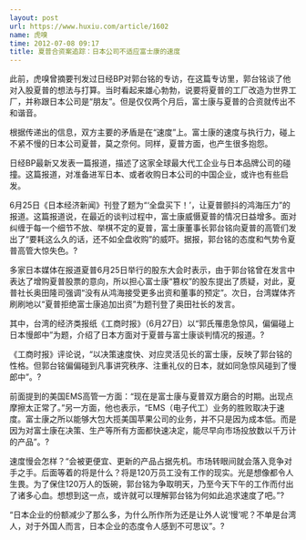 ```yaml
---
layout: post
url: https://www.huxiu.com/article/1602
name: 虎嗅
time: 2012-07-08 09:17
title: 夏普合资案追踪：日本公司不适应富士康的速度
---
```

此前，虎嗅曾摘要刊发过日经BP对郭台铭的专访，在这篇专访里，郭台铭谈了他对入股夏普的想法与打算。当时看起来雄心勃勃，说要将夏普的工厂改造为世界工厂，并称跟日本公司是“朋友”。但是仅仅两个月后，富士康与夏普的合资就传出不和谐音。

根据传递出的信息，双方主要的矛盾是在“速度”上。富士康的速度与执行力，碰上不紧不慢的日本公司夏普，莫之奈何。同样，夏普方面，也产生很多抱怨。

日经BP最新又发表一篇报道，描述了这家全球最大代工企业与日本品牌公司的碰撞。这篇报道，对准备进军日本、或者收购日本公司的中国企业，或许也有些启发。

6月25日《日本经济新闻》刊登了题为“‘全盘买下！’，让夏普颤抖的鸿海压力”的报道。这篇报道说，在最近的谈判过程中，富士康威慑夏普的情况日益增多。面对纠缠于每一个细节不放、举棋不定的夏普，富士康董事长郭台铭向夏普的高管们发出了“要耗这么久的话，还不如全盘收购”的威吓。据报，郭台铭的态度和气势令夏普高管大惊失色。?

多家日本媒体在报道夏普6月25日举行的股东大会时表示，由于郭台铭曾在发言中表达了增购夏普股票的意向，所以担心富士康“篡权”的股东提出了质疑，对此，夏普社长奥田隆司强调“没有从鸿海接受更多出资和董事的预定”。次日，台湾媒体齐刷刷地以“夏普拒绝富士康追加出资”为题刊登了奥田社长的发言。

其中，台湾的经济类报纸《工商时报》（6月27日）以“郭氏罹患急惊风，偏偏碰上日本慢郎中”为题，介绍了日本方面对于夏普与富士康谈判情况的报道。?

《工商时报》评论说，“以决策速度快、对应灵活见长的富士康，反映了郭台铭的性格。但郭台铭偏偏碰到凡事讲究秩序、注重礼仪的日本，就如同急惊风碰到了慢郎中”。?

前面提到的美国EMS高管一方面：“现在是富士康与夏普双方磨合的时期。出现点摩擦太正常了。”另一方面，他也表示，“EMS（电子代工）业务的胜败取决于速度。富士康之所以能够大包大揽美国苹果公司的业务，并不只是因为成本低。而是因为对富士康在决策、生产等所有方面都快速决定，能尽早向市场投放数以千万计的产品”。?

速度慢会怎样？“会被更便宜、更新的产品占据先机。市场转眼间就会落入竞争对手之手。后面等着的将是什么？将是120万员工没有工作的现实。光是想像都令人生畏。为了保住120万人的饭碗，郭台铭为争取明天，乃至今天下午的工作而付出了诸多心血。想想到这一点，或许就可以理解郭台铭为何如此追求速度了吧。”?

“日本企业的份额减少了那么多，为什么所作所为还是让外人说‘慢’呢？不单是台湾人，对于外国人而言，日本企业的态度令人感到不可思议”。?

